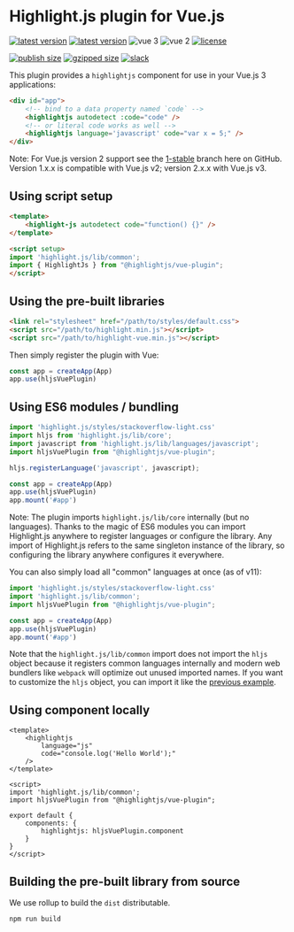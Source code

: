 # Highlight.js plugin for Vue.js

[![latest version](https://badgen.net/npm/v/@highlightjs/vue-plugin/latest?label=latest)](https://www.npmjs.com/package/@highlightjs/vue-plugin)
[![latest version](https://badgen.net/npm/v/@highlightjs/vue-plugin/next?label=next)](https://www.npmjs.com/package/@highlightjs/vue-plugin)
![vue 3](https://badgen.net/badge/vue/3/green)
![vue 2](https://badgen.net/badge/vue/2/green)
[![license](https://badgen.net/github/license/highlightjs/vue-plugin?color=cyan)](https://github.com/highlightjs/vue-plugin/blob/main/LICENSE)

[![publish size](https://badgen.net/packagephobia/publish/@highlightjs/vue-plugin?label=size)](https://packagephobia.com/result?p=@highlightjs/vue-plugin)
[![gzipped size](https://badgen.net/bundlephobia/minzip/@highlightjs/vue-plugin?label=gzipped)](https://bundlephobia.com/result?p=@highlightjs/vue-plugin)
[![slack](https://badgen.net/badge/icon/slack?icon=slack&label&color=pink)](https://join.slack.com/t/highlightjs/shared_invite/zt-mj0utgqp-TNFf4VQICnDnPg4zMHChFw)


This plugin provides a `highlightjs` component for use in your Vue.js 3 applications:

```html
<div id="app">
    <!-- bind to a data property named `code` -->
    <highlightjs autodetect :code="code" />
    <!-- or literal code works as well -->
    <highlightjs language='javascript' code="var x = 5;" />
</div>
```

Note: For Vue.js version 2 support see the [1-stable](https://github.com/highlightjs/vue-plugin/tree/1-stable) branch here on GitHub.  Version 1.x.x is compatible with Vue.js v2; version 2.x.x with Vue.js v3.

## Using script setup

```html
<template>
    <highlight-js autodetect code="function() {}" />
</template>

<script setup>
import 'highlight.js/lib/common';
import { HighlightJs } from "@highlightjs/vue-plugin";
</script>
```

## Using the pre-built libraries

```html
<link rel="stylesheet" href="/path/to/styles/default.css">
<script src="/path/to/highlight.min.js"></script>
<script src="/path/to/highlight-vue.min.js"></script>
```

Then simply register the plugin with Vue:

```js
const app = createApp(App)
app.use(hljsVuePlugin)
```


## Using ES6 modules / bundling

```js
import 'highlight.js/styles/stackoverflow-light.css'
import hljs from 'highlight.js/lib/core';
import javascript from 'highlight.js/lib/languages/javascript';
import hljsVuePlugin from "@highlightjs/vue-plugin";

hljs.registerLanguage('javascript', javascript);

const app = createApp(App)
app.use(hljsVuePlugin)
app.mount('#app')
```

Note: The plugin imports `highlight.js/lib/core` internally (but no languages).  Thanks to the magic of ES6 modules you can import Highlight.js anywhere to register languages or configure the library.  Any import of Highlight.js refers to the same singleton instance of the library, so configuring the library anywhere configures it everywhere.

You can also simply load all "common" languages at once (as of v11):

```js
import 'highlight.js/styles/stackoverflow-light.css'
import 'highlight.js/lib/common';
import hljsVuePlugin from "@highlightjs/vue-plugin";

const app = createApp(App)
app.use(hljsVuePlugin)
app.mount('#app')
```

Note that the `highlight.js/lib/common` import does not import the `hljs` object because it registers common languages internally and modern web bundlers like `webpack` will optimize out unused imported names. If you want to customize the `hljs` object, you can import it like the [previous example](#using-es6-modules--bundling).

## Using component locally

```vue
<template>
    <highlightjs
        language="js"
        code="console.log('Hello World');"
    />
</template>

<script>
import 'highlight.js/lib/common';
import hljsVuePlugin from "@highlightjs/vue-plugin";

export default {
    components: {
        highlightjs: hljsVuePlugin.component
    }
}
</script>
```

## Building the pre-built library from source

We use rollup to build the `dist` distributable.

```
npm run build
```
